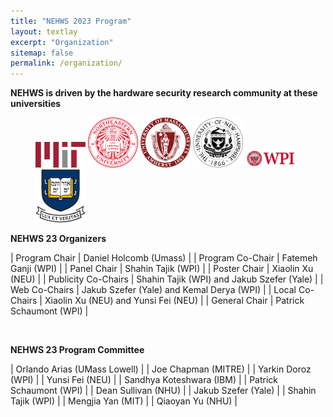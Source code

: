```yaml
---
title: "NEHWS 2023 Program"
layout: textlay
excerpt: "Organization"
sitemap: false
permalink: /organization/
---
```


**NEHWS is driven by the hardware security research community at these universities**

<figure class="fourth">
  <img src="../images/organizer_logo_mit.png" style="width: 80px">
  <img src="../images/organizer_logo_northeastern.png" style="width: 80px">
  <img src="../images/organizer_logo_umass.png" style="width: 80px">
  <img src="../images/organizer_logo_unh.png" style="width: 80px">
  <img src="../images/organizer_logo_wpi.png" style="width: 80px">
  <img src="../images/organizer_logo_yale.png" style="width: 80px">
</figure>

**NEHWS 23 Organizers**

| Program Chair	        | Daniel Holcomb (Umass)                     |
| Program Co-Chair	| Fatemeh Ganji (WPI)                        |
| Panel Chair	        | Shahin Tajik (WPI)                         |
| Poster Chair	        | Xiaolin Xu (NEU)                           |
| Publicity Co-Chairs	| Shahin Tajik (WPI) and Jakub Szefer (Yale) |
| Web Co-Chairs         | Jakub Szefer (Yale) and Kemal Derya (WPI)   |
| Local Co-Chairs	| Xiaolin Xu (NEU) and Yunsi Fei (NEU)       |
| General Chair	        | Patrick Schaumont (WPI)                    |

<BR>

**NEHWS 23 Program Committee**

| Orlando Arias (UMass Lowell) |
| Joe Chapman (MITRE)          |
| Yarkin Doroz (WPI)           |
| Yunsi Fei (NEU)              |
| Sandhya Koteshwara (IBM)     |
| Patrick Schaumont (WPI)      |
| Dean Sullivan (NHU)          |
| Jakub Szefer (Yale)          |
| Shahin Tajik (WPI)           |
| Mengjia Yan (MIT)            |
| Qiaoyan Yu (NHU)             |